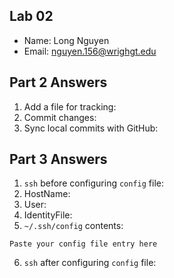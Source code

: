 ## Lab 02

- Name: Long Nguyen
- Email: nguyen.156@wrighgt.edu


## Part 2 Answers

1. Add a file for tracking: 
2. Commit changes:
3. Sync local commits with GitHub:

## Part 3 Answers

1. `ssh` before configuring `config` file:
2. HostName:
3. User:
4. IdentityFile:
5. `~/.ssh/config` contents:

```
Paste your config file entry here
```

6. `ssh` after configuring `config` file:
